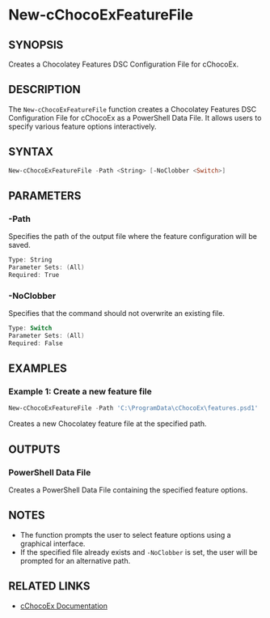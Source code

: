 # New-cChocoExFeatureFile

## SYNOPSIS
Creates a Chocolatey Features DSC Configuration File for cChocoEx.

## DESCRIPTION
The `New-cChocoExFeatureFile` function creates a Chocolatey Features DSC Configuration File for cChocoEx as a PowerShell Data File. It allows users to specify various feature options interactively.

## SYNTAX

```powershell
New-cChocoExFeatureFile -Path <String> [-NoClobber <Switch>]
```

## PARAMETERS

### -Path
Specifies the path of the output file where the feature configuration will be saved.

```powershell
Type: String
Parameter Sets: (All)
Required: True
```

### -NoClobber
Specifies that the command should not overwrite an existing file.

```powershell
Type: Switch
Parameter Sets: (All)
Required: False
```

## EXAMPLES

### Example 1: Create a new feature file
```powershell
New-cChocoExFeatureFile -Path 'C:\ProgramData\cChocoEx\features.psd1'
```

Creates a new Chocolatey feature file at the specified path.

## OUTPUTS

### PowerShell Data File
Creates a PowerShell Data File containing the specified feature options.

## NOTES
- The function prompts the user to select feature options using a graphical interface.
- If the specified file already exists and `-NoClobber` is set, the user will be prompted for an alternative path.

## RELATED LINKS
- [cChocoEx Documentation](https://github.com/jyonke/cChocoEx) 